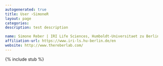 ```yaml
---
autogenerated: true
title: User ›SimoneR
layout: page
categories: 
description: test description

name: Simone Reber | IRI Life Sciences, Humboldt-Universitaet zu Berlin
affiliation-url: https://www.iri-ls.hu-berlin.de/en
website: http://www.thereberlab.com/
---
```

{% include stub %}


